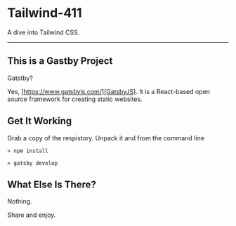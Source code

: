# Tailwind-411

A dive into Tailwind CSS.

---

## This is a Gastby Project

Gatstby?

Yes, [https://www.gatsbyjs.com/](GatsbyJS). It is a React-based open source framework for creating static websites.

## Get It Working

Grab a copy of the respistory. Unpack it and from the command line

`> npm install`

`> gatsby develop`

## What Else Is There?

Nothing.

Share and enjoy.
